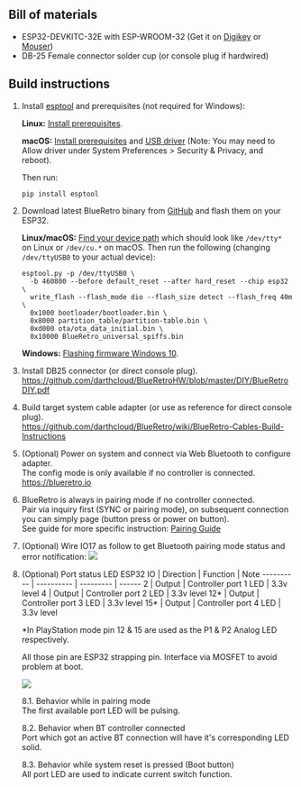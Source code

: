 ## Bill of materials
* ESP32-DEVKITC-32E with ESP-WROOM-32 (Get it on [Digikey](https://www.digikey.com/en/products/detail/espressif-systems/ESP32-DEVKITC-32E/12091810?s=N4IgTCBcDaIKYGcAOBmMBaAJnAbgawEsAXAY3TThAF0BfIA) or [Mouser](https://www.mouser.com/ProductDetail/Espressif-Systems/ESP32-DevKitC-32E?qs=sGAEpiMZZMv0NwlthflBi3XYxq%252BTapwyHnR2%2FrAf4bY%3D))
* DB-25 Female connector solder cup (or console plug if hardwired)

## Build instructions

1. Install [esptool](https://github.com/espressif/esptool) and prerequisites (not required for Windows):

    **Linux:** [Install prerequisites](https://docs.espressif.com/projects/esp-idf/en/latest/esp32/get-started/linux-setup.html).
    
    **macOS:** [Install prerequisites](https://docs.espressif.com/projects/esp-idf/en/latest/esp32/get-started/macos-setup.html) and [USB driver](https://www.silabs.com/developers/usb-to-uart-bridge-vcp-drivers) (Note: You may need to Allow driver under System Preferences > Security & Privacy, and reboot).

    Then run:
    
     ```
     pip install esptool
     ```
  
2. Download latest BlueRetro binary from [GitHub](https://github.com/darthcloud/BlueRetro/releases) and flash them on your ESP32.

    **Linux/macOS:**
    [Find your device path](https://docs.espressif.com/projects/esp-idf/en/latest/esp32/get-started/establish-serial-connection.html) which should look like `/dev/tty*` on Linux or `/dev/cu.*` on macOS. Then run the following (changing `/dev/ttyUSB0` to your actual device):
  
    ```
    esptool.py -p /dev/ttyUSB0 \
      -b 460800 --before default_reset --after hard_reset --chip esp32 \
      write_flash --flash_mode dio --flash_size detect --flash_freq 40m \
      0x1000 bootloader/bootloader.bin \
      0x8000 partition_table/partition-table.bin \
      0xd000 ota/ota_data_initial.bin \
      0x10000 BlueRetro_universal_spiffs.bin
    ```
    
    **Windows:**
    [Flashing firmware Windows 10](https://github.com/darthcloud/BlueRetro/wiki/Flashing-firmware-Windows-10).

3. Install DB25 connector (or direct console plug).\
https://github.com/darthcloud/BlueRetroHW/blob/master/DIY/BlueRetroDIY.pdf

4. Build target system cable adapter (or use as reference for direct console plug).\
https://github.com/darthcloud/BlueRetro/wiki/BlueRetro-Cables-Build-Instructions

5. (Optional) Power on system and connect via Web Bluetooth to configure adapter.\
   The config mode is only available if no controller is connected. \
https://blueretro.io

6. BlueRetro is always in pairing mode if no controller connected.\
   Pair via inquiry first (SYNC or pairing mode), on subsequent connection you can simply page (button press or power on button).\
   See guide for more specific instruction: [Pairing Guide](https://github.com/darthcloud/BlueRetro/wiki/Controller-pairing-guide)

7. (Optional) Wire IO17 as follow to get Bluetooth pairing mode status and error notification:
   ![](img/led_io17.png)

8. (Optional) Port status LED
   ESP32 IO | Direction | Function | Note
   ---------- | ---------- | --------- | ------
   2 | Output | Controller port 1 LED | 3.3v level
   4 | Output | Controller port 2 LED | 3.3v level
   12* | Output | Controller port 3 LED | 3.3v level
   15* | Output | Controller port 4 LED | 3.3v level

   *In PlayStation mode pin 12 & 15 are used as the P1 & P2 Analog LED respectively.

   All those pin are ESP32 strapping pin. Interface via MOSFET to avoid problem at boot.

   ![](img/port_led.png)

   8.1. Behavior while in pairing mode\
        The first available port LED will be pulsing.

   8.2. Behavior when BT controller connected\
        Port which got an active BT connection will have it's corresponding LED solid.

   8.3. Behavior while system reset is pressed (Boot button)\
        All port LED are used to indicate current switch function.
